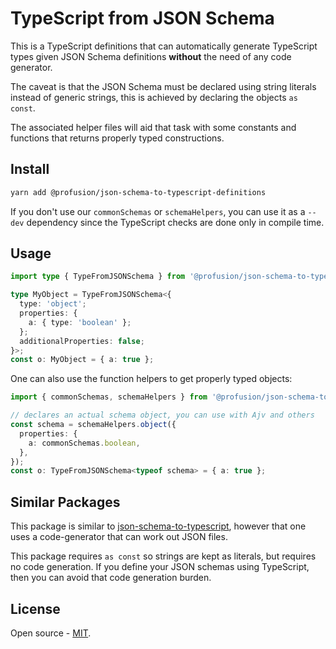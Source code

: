 # TypeScript from JSON Schema

This is a TypeScript definitions that can automatically generate
TypeScript types given JSON Schema definitions **without** the
need of any code generator.

The caveat is that the JSON Schema must be declared using string
literals instead of generic strings, this is achieved by declaring the
objects `as const`.

The associated helper files will aid that task with some constants
and functions that returns properly typed constructions.

## Install

```sh
yarn add @profusion/json-schema-to-typescript-definitions
```

If you don't use our `commonSchemas` or `schemaHelpers`, you can
use it as a `--dev` dependency since the TypeScript checks are
done only in compile time.

## Usage

```ts
import type { TypeFromJSONSchema } from '@profusion/json-schema-to-typescript-definitions';

type MyObject = TypeFromJSONSchema<{
  type: 'object';
  properties: {
    a: { type: 'boolean' };
  };
  additionalProperties: false;
}>;
const o: MyObject = { a: true };
```

One can also use the function helpers to get properly typed objects:

```ts
import { commonSchemas, schemaHelpers } from '@profusion/json-schema-to-typescript-definitions';

// declares an actual schema object, you can use with Ajv and others
const schema = schemaHelpers.object({
  properties: {
    a: commonSchemas.boolean,
  },
});
const o: TypeFromJSONSchema<typeof schema> = { a: true };
```

## Similar Packages

This package is similar to
[json-schema-to-typescript](https://www.npmjs.com/package/json-schema-to-typescript),
however that one uses a code-generator that can work out JSON files.

This package requires `as const` so strings are kept as literals, but
requires no code generation. If you define your JSON schemas using
TypeScript, then you can avoid that code generation burden.

## License

Open source - [MIT](https://opensource.org/licenses/MIT).
